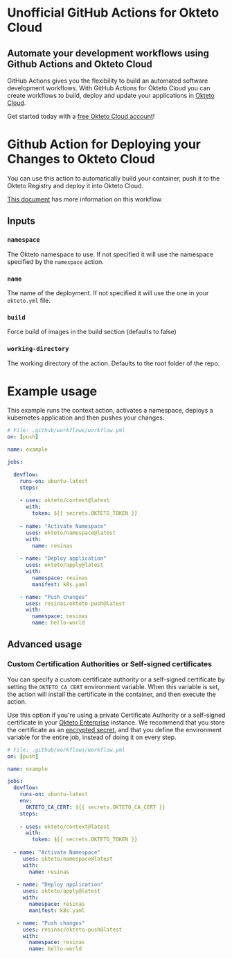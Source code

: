 # Unofficial GitHub Actions for Okteto Cloud

## Automate your development workflows using Github Actions and Okteto Cloud
GitHub Actions gives you the flexibility to build an automated software development workflows. With GitHub Actions for Okteto Cloud you can create workflows to build, deploy and update your applications in [Okteto Cloud](https://cloud.okteto.com).

Get started today with a [free Okteto Cloud account](https://cloud.okteto.com)!

# Github Action for Deploying your Changes to Okteto Cloud

You can use this action to automatically build your container, push it to the Okteto Registry and deploy it into Okteto Cloud. 

[This document](https://okteto.com/docs/reference/cli/index.html#deploy) has more information on this workflow.

## Inputs

### `namespace`

The Okteto namespace to use. If not specified it will use the namespace specified by the `namespace` action.

### `name`

The name of the deployment. If not specified it will use the one in your `okteto.yml` file.

### `build` 

Force build of images in the build section (defaults to false)

### `working-directory`

The working directory of the action. Defaults to the root folder of the repo.

# Example usage

This example runs the context action, activates a namespace, deploys a kubernetes application and then pushes your changes.

```yaml
# File: .github/workflows/workflow.yml
on: [push]

name: example

jobs:

  devflow:
    runs-on: ubuntu-latest
    steps:
    
    - uses: okteto/context@latest
      with:
        token: ${{ secrets.OKTETO_TOKEN }}
    
    - name: "Activate Namespace"
      uses: okteto/namespace@latest
      with:
        name: resinas
    
    - name: "Deploy application"
      uses: okteto/apply@latest
      with:
        namespace: resinas
        manifest: k8s.yaml

    - name: "Push changes"
      uses: resinas/okteto-push@latest
      with:
        namespace: resinas
        name: hello-world
```

## Advanced usage

 ### Custom Certification Authorities or Self-signed certificates

 You can specify a custom certificate authority or a self-signed certificate by setting the `OKTETO_CA_CERT` environment variable. When this variable is set, the action will install the certificate in the container, and then execute the action. 

 Use this option if you're using a private Certificate Authority or a self-signed certificate in your [Okteto Enterprise](http://okteto.com/enterprise) instance.  We recommend that you store the certificate as an [encrypted secret](https://docs.github.com/en/actions/reference/encrypted-secrets), and that you define the environment variable for the entire job, instead of doing it on every step.


 ```yaml
 # File: .github/workflows/workflow.yml
 on: [push]

 name: example

 jobs:
   devflow:
     runs-on: ubuntu-latest
     env:
       OKTETO_CA_CERT: ${{ secrets.OKTETO_CA_CERT }}
     steps:
     
     - uses: okteto/context@latest
       with:
         token: ${{ secrets.OKTETO_TOKEN }}
     
   - name: "Activate Namespace"
      uses: okteto/namespace@latest
      with:
        name: resinas
    
    - name: "Deploy application"
      uses: okteto/apply@latest
      with:
        namespace: resinas
        manifest: k8s.yaml

    - name: "Push changes"
      uses: resinas/okteto-push@latest
      with:
        namespace: resinas
        name: hello-world
 ```
